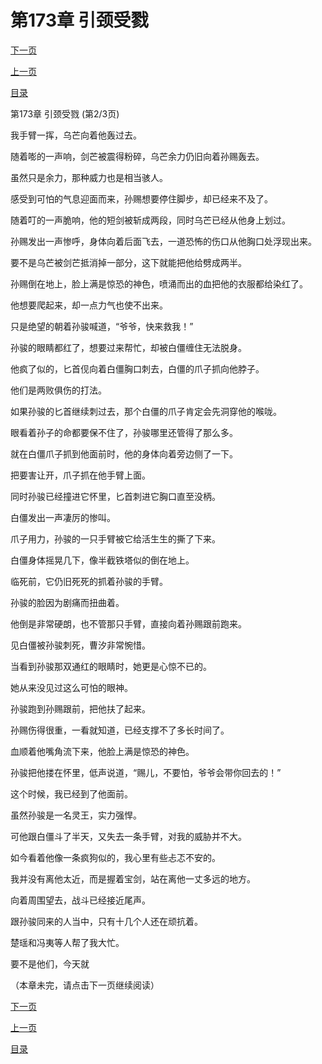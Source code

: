<h1>第173章    引颈受戮</h1>
            <div><p><a href="./0518_%E7%AC%AC173%E7%AB%A0_%E5%BC%95%E9%A2%88%E5%8F%97%E6%88%AE.md">下一页</a></p><p><a href="./0516_%E7%AC%AC173%E7%AB%A0_%E5%BC%95%E9%A2%88%E5%8F%97%E6%88%AE.md">上一页</a></p><p><a href="../">目录</a></p></div>
            <div><p>第173章    引颈受戮 (第2/3页)</p><p>我手臂一挥，乌芒向着他轰过去。</p><p>随着嘭的一声响，剑芒被震得粉碎，乌芒余力仍旧向着孙赐轰去。</p><p>虽然只是余力，那种威力也是相当骇人。</p><p>感受到可怕的气息迎面而来，孙赐想要停住脚步，却已经来不及了。</p><p>随着叮的一声脆响，他的短剑被斩成两段，同时乌芒已经从他身上划过。</p><p>孙赐发出一声惨呼，身体向着后面飞去，一道恐怖的伤口从他胸口处浮现出来。</p><p>要不是乌芒被剑芒抵消掉一部分，这下就能把他给劈成两半。</p><p>孙赐倒在地上，脸上满是惊恐的神色，喷涌而出的血把他的衣服都给染红了。</p><p>他想要爬起来，却一点力气也使不出来。</p><p>只是绝望的朝着孙骏喊道，“爷爷，快来救我！”</p><p>孙骏的眼睛都红了，想要过来帮忙，却被白僵缠住无法脱身。</p><p>他疯了似的，匕首伣向着白僵胸口刺去，白僵的爪子抓向他脖子。</p><p>他们是两败俱伤的打法。</p><p>如果孙骏的匕首继续刺过去，那个白僵的爪子肯定会先洞穿他的喉咙。</p><p>眼看着孙子的命都要保不住了，孙骏哪里还管得了那么多。</p><p>就在白僵爪子抓到他面前时，他的身体向着旁边侧了一下。</p><p>把要害让开，爪子抓在他手臂上面。</p><p>同时孙骏已经撞进它怀里，匕首刺进它胸口直至没柄。</p><p>白僵发出一声凄厉的惨叫。</p><p>爪子用力，孙骏的一只手臂被它给活生生的撕了下来。</p><p>白僵身体摇晃几下，像半截铁塔似的倒在地上。</p><p>临死前，它仍旧死死的抓着孙骏的手臂。</p><p>孙骏的脸因为剧痛而扭曲着。</p><p>他倒是非常硬朗，也不管那只手臂，直接向着孙赐跟前跑来。</p><p>见白僵被孙骏刺死，曹汐非常惋惜。</p><p>当看到孙骏那双通红的眼睛时，她更是心惊不已的。</p><p>她从来没见过这么可怕的眼神。</p><p>孙骏跑到孙赐跟前，把他扶了起来。</p><p>孙赐伤得很重，一看就知道，已经支撑不了多长时间了。</p><p>血顺着他嘴角流下来，他脸上满是惊恐的神色。</p><p>孙骏把他搂在怀里，低声说道，“赐儿，不要怕，爷爷会带你回去的！”</p><p>这个时候，我已经到了他面前。</p><p>虽然孙骏是一名灵王，实力强悍。</p><p>可他跟白僵斗了半天，又失去一条手臂，对我的威胁并不大。</p><p>如今看着他像一条疯狗似的，我心里有些忐忑不安的。</p><p>我并没有离他太近，而是握着宝剑，站在离他一丈多远的地方。</p><p>向着周围望去，战斗已经接近尾声。</p><p>跟孙骏同来的人当中，只有十几个人还在顽抗着。</p><p>楚瑶和冯夷等人帮了我大忙。</p><p>要不是他们，今天就</p><p>（本章未完，请点击下一页继续阅读）</p></div>
            <div><p><a href="./0518_%E7%AC%AC173%E7%AB%A0_%E5%BC%95%E9%A2%88%E5%8F%97%E6%88%AE.md">下一页</a></p><p><a href="./0516_%E7%AC%AC173%E7%AB%A0_%E5%BC%95%E9%A2%88%E5%8F%97%E6%88%AE.md">上一页</a></p><p><a href="../">目录</a></p></div>